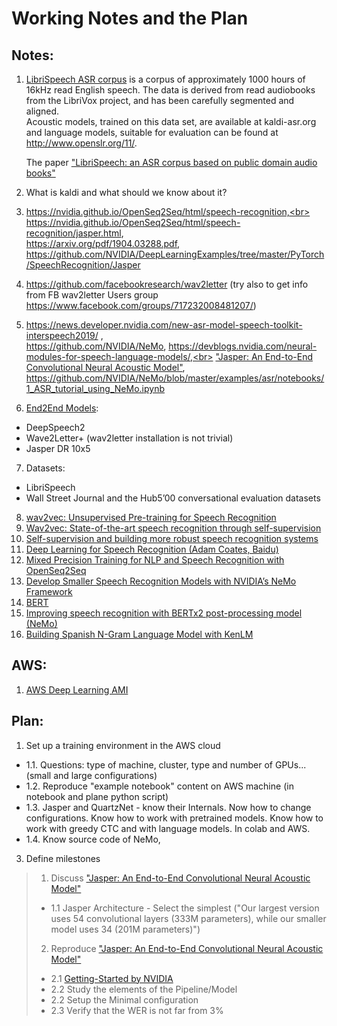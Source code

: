 # Working Notes and the Plan

## Notes:
1. [LibriSpeech ASR corpus](http://www.openslr.org/12) is a corpus of approximately 1000 hours of 16kHz read English speech. 
The data is derived from read audiobooks from the LibriVox project, and has been carefully segmented and aligned.<br>
Acoustic models, trained on this data set, are available at kaldi-asr.org and language models, suitable for evaluation can be found at http://www.openslr.org/11/.

    The paper ["LibriSpeech: an ASR corpus based on public domain audio books"](http://www.danielpovey.com/files/2015_icassp_librispeech.pdf)

2. What is kaldi and what should we know about it?
3. https://nvidia.github.io/OpenSeq2Seq/html/speech-recognition,<br> https://nvidia.github.io/OpenSeq2Seq/html/speech-recognition/jasper.html, <br>https://arxiv.org/pdf/1904.03288.pdf, <br>https://github.com/NVIDIA/DeepLearningExamples/tree/master/PyTorch/SpeechRecognition/Jasper
4. https://github.com/facebookresearch/wav2letter (try also to get info from FB wav2letter Users group https://www.facebook.com/groups/717232008481207/)
5. https://news.developer.nvidia.com/new-asr-model-speech-toolkit-interspeech2019/ ,<br>https://github.com/NVIDIA/NeMo, https://devblogs.nvidia.com/neural-modules-for-speech-language-models/,<br> 
["Jasper: An End-to-End Convolutional Neural Acoustic Model"](https://arxiv.org/pdf/1904.03288.pdf),<br> https://github.com/NVIDIA/NeMo/blob/master/examples/asr/notebooks/1_ASR_tutorial_using_NeMo.ipynb
6. [End2End Models](https://nvidia.github.io/OpenSeq2Seq/html/speech-recognition):
* DeepSpeech2
* Wave2Letter+ (wav2letter installation is not trivial)
* Jasper DR 10x5
7. Datasets:
* LibriSpeech
* Wall Street Journal and the Hub5’00 conversational evaluation datasets
8. [wav2vec: Unsupervised Pre-training for Speech Recognition](https://research.fb.com/publications/wav2vec-unsupervised-pre-training-for-speech-recognition/)
9. [Wav2vec: State-of-the-art speech recognition through self-supervision](https://ai.facebook.com/blog/wav2vec-state-of-the-art-speech-recognition-through-self-supervision/)
10. [Self-supervision and building more robust speech recognition systems](https://ai.facebook.com/blog/self-supervision-and-building-more-robust-speech-recognition-systems/)
11. [Deep Learning for Speech Recognition (Adam Coates, Baidu)](https://www.youtube.com/watch?v=g-sndkf7mCs&t=937s)
12. [Mixed Precision Training for NLP and Speech Recognition with OpenSeq2Seq](https://devblogs.nvidia.com/mixed-precision-nlp-speech-openseq2seq/?fbclid=IwAR3liPZgoBM5lboHFiA4uNxE6YWOCblFal-odajiBN5SdMOAz7eIhWFHHLM)
13. [Develop Smaller Speech Recognition Models with NVIDIA’s NeMo Framework](https://devblogs.nvidia.com/develop-smaller-speech-recognition-models-with-nvidias-nemo-framework/)
14. [BERT](https://github.com/google-research/bert)
15. [Improving speech recognition with BERTx2 post-processing model (NeMo)](https://nvidia.github.io/NeMo/nlp/asr-improvement.html)
16. [Building Spanish N-Gram Language Model with KenLM](https://yidatao.github.io/2017-05-31/kenlm-ngram/)

## AWS:
1. [AWS Deep Learning AMI](https://docs.aws.amazon.com/dlami/latest/devguide/what-is-dlami.html)

## Plan:
1. Set up a training environment in the AWS cloud 
* 1.1. Questions: type of machine, cluster, type and number of GPUs... (small and large configurations)
* 1.2. Reproduce "example notebook" content on AWS machine (in notebook and plane python script)
* 1.3. Jasper and QuartzNet - know their Internals. Now how to change configurations. Know how to work with pretrained models. Know how to work with greedy CTC and with language models. In colab and AWS.  
* 1.4. Know source code of NeMo, 


3. Define milestones
> 1. Discuss ["Jasper: An End-to-End Convolutional Neural Acoustic Model"](https://arxiv.org/pdf/1904.03288.pdf)
> * 1.1 Jasper Architecture - Select the simplest ("Our largest version uses 54 convolutional layers (333M parameters), while our smaller model uses 34 (201M parameters)")
> 2. Reproduce ["Jasper: An End-to-End Convolutional Neural Acoustic Model"](https://arxiv.org/pdf/1904.03288.pdf)
> * 2.1 [Getting-Started by NVIDIA](https://nvidia.github.io/OpenSeq2Seq/html/speech-recognition#getting-started)
> * 2.2 Study the elements of the Pipeline/Model
> * 2.2 Setup the Minimal configuration
> * 2.3 Verify that the WER is not far from 3%


